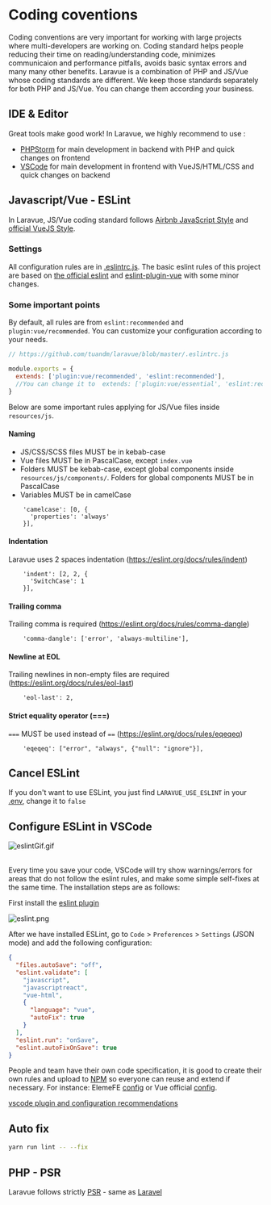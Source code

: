 # Coding coventions
Coding conventions are very important for working with large projects where multi-developers are working on. Coding standard helps people reducing their time on reading/understanding code, minimizes communicaion and performance pitfalls, avoids basic syntax errors and many many other benefits.
Laravue is a combination of PHP and JS/Vue whose coding standards are different. We keep those standards separately for both PHP and JS/Vue. You can change them according your business.

## IDE & Editor

Great tools make good work! In Laravue, we highly recommend to use :
- [PHPStorm](https://www.jetbrains.com/phpstorm/) for main development in backend with PHP and quick changes on frontend
- [VSCode](https://code.visualstudio.com/) for main development in frontend with VueJS/HTML/CSS and quick changes on backend

## Javascript/Vue - ESLint
In Laravue, JS/Vue coding standard follows [Airbnb JavaScript Style](https://github.com/airbnb/javascript) and [official VueJS Style](https://vuejs.org/v2/style-guide/).

### Settings

All configuration rules are in [.eslintrc.js](https://github.com/tuandm/laravue/blob/master/.eslintrc.js).
The basic eslint rules of this project are based on [the official eslint](https://eslint.org/docs/rules/) and [eslint-plugin-vue](https://eslint.vuejs.org/) with some minor changes.

### Some important points

By default, all rules are from `eslint:recommended` and `plugin:vue/recommended`. You can customize your configuration according to your needs.

```js
// https://github.com/tuandm/laravue/blob/master/.eslintrc.js

module.exports = {
  extends: ['plugin:vue/recommended', 'eslint:recommended'],
  //You can change it to  extends: ['plugin:vue/essential', 'eslint:recommended']
}
```

Below are some important rules applying for JS/Vue files inside `resources/js`.

#### Naming
- JS/CSS/SCSS files MUST be in kebab-case
- Vue files MUST be in PascalCase, except `index.vue`
- Folders MUST be kebab-case, except global components inside `resources/js/components/`. Folders for global components MUST be in PascalCase
- Variables MUST be in camelCase
```
    'camelcase': [0, {
      'properties': 'always'
    }],
```

#### Indentation

Laravue uses 2 spaces indentation (https://eslint.org/docs/rules/indent)
```
    'indent': [2, 2, {
      'SwitchCase': 1
    }],
```

#### Trailing comma
Trailing comma is required (https://eslint.org/docs/rules/comma-dangle)
```
    'comma-dangle': ['error', 'always-multiline'],
```

#### Newline at EOL
Trailing newlines in non-empty files are required (https://eslint.org/docs/rules/eol-last)
```
    'eol-last': 2,
```

#### Strict equality operator (===)
`===` MUST be used instead of `==` (https://eslint.org/docs/rules/eqeqeq)

```
    'eqeqeq': ["error", "always", {"null": "ignore"}],
```

## Cancel ESLint

If you don't want to use ESLint, you just find `LARAVUE_USE_ESLINT` in your [.env](https://github.com/tuandm/laravue/blob/master/.env.example), change it to `false`

## Configure ESLint in VSCode

![eslintGif.gif](https://wpimg.wallstcn.com/e94a76df-6dc0-4c15-9785-28b553a163e9.png)

<br />
Every time you save your code, VSCode will try show warnings/errors for areas that do not follow the eslint rules, and make some simple self-fixes at the same time. The installation steps are as follows:

First install the [eslint plugin](https://marketplace.visualstudio.com/items?itemName=dbaeumer.vscode-eslint)

![eslint.png](https://cdn.laravue.dev/eslint.png)

After we have installed ESLint, go to `Code` > `Preferences` > `Settings` (JSON mode) and add the following configuration:

```json
{
  "files.autoSave": "off",
  "eslint.validate": [
    "javascript",
    "javascriptreact",
    "vue-html",
    {
      "language": "vue",
      "autoFix": true
    }
  ],
  "eslint.run": "onSave",
  "eslint.autoFixOnSave": true
}
```

People and team have their own code specification, it is good to create their own rules and upload to [NPM](npmjs.com) so everyone can reuse and extend if necessary. For instance: ElemeFE [config](https://www.npmjs.com/package/eslint-config-elemefe) or Vue official [config](https://github.com/vuejs/eslint-config-vue).

[vscode plugin and configuration recommendations](https://github.com/varHarrie/Dawn-Blossoms/issues/10)

## Auto fix

```bash
yarn run lint -- --fix
```

## PHP - PSR
Laravue follows strictly [PSR](https://www.php-fig.org/psr/) - same as [Laravel](https://laravel.com/docs/5.8/contributions#coding-style)